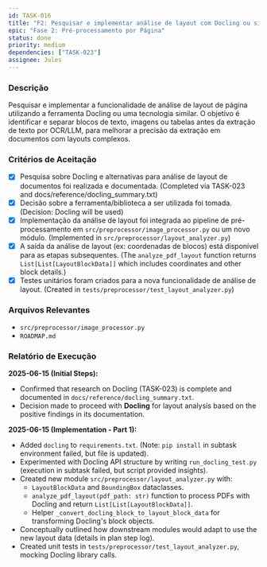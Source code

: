 ```yaml
---
id: TASK-016
title: "F2: Pesquisar e implementar análise de layout com Docling ou similar"
epic: "Fase 2: Pré-processamento por Página"
status: done
priority: medium
dependencies: ["TASK-023"]
assignee: Jules
---
```


### Descrição

Pesquisar e implementar a funcionalidade de análise de layout de página utilizando a ferramenta Docling ou uma tecnologia similar. O objetivo é identificar e separar blocos de texto, imagens ou tabelas antes da extração de texto por OCR/LLM, para melhorar a precisão da extração em documentos com layouts complexos.

### Critérios de Aceitação

- [x] Pesquisa sobre Docling e alternativas para análise de layout de documentos foi realizada e documentada. (Completed via TASK-023 and docs/reference/docling_summary.txt)
- [x] Decisão sobre a ferramenta/biblioteca a ser utilizada foi tomada. (Decision: Docling will be used)
- [x] Implementação da análise de layout foi integrada ao pipeline de pré-processamento em `src/preprocessor/image_processor.py` ou um novo módulo. (Implemented in `src/preprocessor/layout_analyzer.py`)
- [x] A saída da análise de layout (ex: coordenadas de blocos) está disponível para as etapas subsequentes. (The `analyze_pdf_layout` function returns `List[List[LayoutBlockData]]` which includes coordinates and other block details.)
- [x] Testes unitários foram criados para a nova funcionalidade de análise de layout. (Created in `tests/preprocessor/test_layout_analyzer.py`)

### Arquivos Relevantes

* `src/preprocessor/image_processor.py`
* `ROADMAP.md`

### Relatório de Execução

**2025-06-15 (Initial Steps):**
- Confirmed that research on Docling (TASK-023) is complete and documented in `docs/reference/docling_summary.txt`.
- Decision made to proceed with **Docling** for layout analysis based on the positive findings in its documentation.

**2025-06-15 (Implementation - Part 1):**
- Added `docling` to `requirements.txt`. (Note: `pip install` in subtask environment failed, but file is updated).
- Experimented with Docling API structure by writing `run_docling_test.py` (execution in subtask failed, but script provided insights).
- Created new module `src/preprocessor/layout_analyzer.py` with:
    - `LayoutBlockData` and `BoundingBox` dataclasses.
    - `analyze_pdf_layout(pdf_path: str)` function to process PDFs with Docling and return `List[List[LayoutBlockData]]`.
    - Helper `_convert_docling_block_to_layout_block_data` for transforming Docling's block objects.
- Conceptually outlined how downstream modules would adapt to use the new layout data (details in plan step log).
- Created unit tests in `tests/preprocessor/test_layout_analyzer.py`, mocking Docling library calls.
